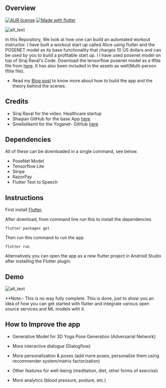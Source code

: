 ## Overview

[![AUR license](https://img.shields.io/aur/license/pac.svg)](https://github.com/soumyadip1995/Alice---Building-an-AI-startup-using-POSENET/blob/master/LICENSE)
[![Made with flutter](https://img.shields.io/badge/Made%20with-flutter-blue.svg)](https://flutter.dev/docs/get-started/install)

![alt_text](https://miro.medium.com/max/1016/1*2Uw46_A3mLOp21eLruhQuA.png)

In this Repository, We look at how one can build  an automated workout instructor. I have built a workout start up called Alice using flutter and the POSENET model as its base functionality that charges 10 US dollars and can be used by you to build a profitable start up. I I have used posenet model on top of Siraj Raval's Code. Download the tensorflow posenet model as a tflite file from [here](https://www.tensorflow.org/lite/models/pose_estimation/overview). It has also been included in the assets as well(Multi-person tflite file).

- Read my [Blog post](https://soumyadip1995.blogspot.com/2019/07/alice-building-ai-start-up-using.html) to know more about how to build the app and the theory behind the scenes.

## Credits

- Siraj Raval for the video. Healthcare startup
- Shaqian GitHub for the base App [here](https://github.com/shaqian/flutter_realtime_detection)
- Smellslikeml for the Yoganet- GitHub [here](https://github.com/smellslikeml/YogAI)

## Dependencies

All of these can be downloaded in a single command, see below. 

- PoseNet Model 
- Tensorflow Lite
- Stripe
- RazorPay
- Flutter Text to Speech

## Instructions

First install [Flutter](https://flutter.dev/docs/get-started/install). 

After download, from command line run this to install the dependencies
```
flutter packages get
```
Then run this command to run the app

```
flutter run
```
Alternatively you can open the app as a new flutter project in Android Studio after installing the Flutter plugin. 

## Demo
![alt_text](https://github.com/soumyadip1995/Alice---Building-an-AI-startup-using-POSENET/blob/master/figures/Screenshot%20(225).png)

**Note:- This is no way fully complete. This is done, just to show you an idea of how you can get started with flutter and integrate various open source services and ML models with it.

## How to Improve the app

- Generative Model for 3D Yoga Pose Generation (Adversarial Network)

- More interactive dialogue (Dialogflow)

- More personalization & poses (add more poses, personalize them using recommender system/matrix factorization)

- Other features for well-being (meditation, diet, other forms of exercise)

- More analytics (blood pressure, posture, etc.)
